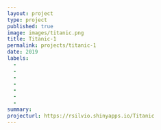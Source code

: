 ```yaml
---
layout: project
type: project
published: true
image: images/titanic.png
title: Titanic-1
permalink: projects/titanic-1
date: 2019
labels:
  -  
  - 
  - 
  - 
  - 
  - 
  - 
summary: 
projecturl: https://rsilvio.shinyapps.io/Titanic
---
```



